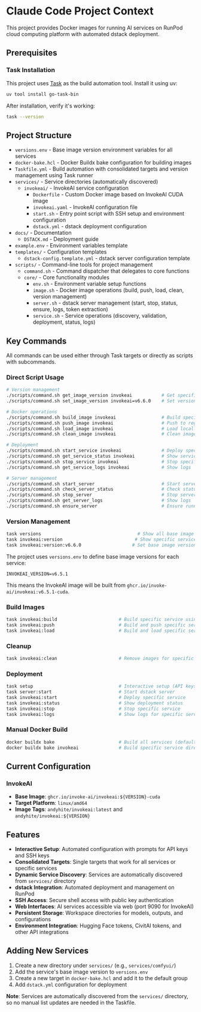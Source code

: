 # Claude Code Project Context

This project provides Docker images for running AI services on RunPod cloud computing platform with automated dstack deployment.

## Prerequisites

### Task Installation

This project uses [Task](https://taskfile.dev/) as the build automation tool. Install it using uv:

```bash
uv tool install go-task-bin
```

After installation, verify it's working:
```bash
task --version
```

## Project Structure

- `versions.env` - Base image version environment variables for all services
- `docker-bake.hcl` - Docker Buildx bake configuration for building images
- `Taskfile.yml` - Build automation with consolidated targets and version management using Task runner
- `services/` - Service directories (automatically discovered)
  - `invokeai/` - InvokeAI service configuration
    - `Dockerfile` - Custom Docker image based on InvokeAI CUDA image
    - `invokeai.yaml` - InvokeAI configuration file
    - `start.sh` - Entry point script with SSH setup and environment configuration
    - `dstack.yml` - dstack deployment configuration
- `docs/` - Documentation
  - `DSTACK.md` - Deployment guide
- `example.env` - Environment variables template
- `templates/` - Configuration templates
  - `dstack-config.template.yml` - dstack server configuration template
- `scripts/` - Command-line tools for project management
  - `command.sh` - Command dispatcher that delegates to core functions
  - `core/` - Core functionality modules
    - `env.sh` - Environment variable setup functions
    - `image.sh` - Docker image operations (build, push, load, clean, version management)
    - `server.sh` - dstack server management (start, stop, status, ensure, logs, token extraction)
    - `service.sh` - Service operations (discovery, validation, deployment, status, logs)

## Key Commands

All commands can be used either through Task targets or directly as scripts with subcommands.

### Direct Script Usage

```bash
# Version management
./scripts/command.sh get_image_version invokeai           # Get specific version
./scripts/command.sh set_image_version invokeai=v6.6.0    # Set version

# Docker operations  
./scripts/command.sh build_image invokeai                 # Build specific service
./scripts/command.sh push_image invokeai                  # Push to registry
./scripts/command.sh load_image invokeai                  # Load locally
./scripts/command.sh clean_image invokeai                 # Clean images

# Deployment
./scripts/command.sh start_service invokeai               # Deploy specific service
./scripts/command.sh get_service_status invokeai          # Show service status
./scripts/command.sh stop_service invokeai                # Stop specific deployment
./scripts/command.sh get_service_logs invokeai            # Show logs

# Server management
./scripts/command.sh start_server                         # Start server
./scripts/command.sh check_server_status                  # Check status
./scripts/command.sh stop_server                          # Stop server
./scripts/command.sh get_server_logs                      # Show logs
./scripts/command.sh ensure_server                        # Ensure running
```

### Version Management

```bash
task versions                                    # Show all base image versions
task invokeai:version                           # Show specific service's base image version
task invokeai:version:v6.6.0                   # Set base image version to use
```

The project uses `versions.env` to define base image versions for each service:

```env
INVOKEAI_VERSION=v6.5.1
```

This means the InvokeAI image will be built from `ghcr.io/invoke-ai/invokeai:v6.5.1-cuda`.

### Build Images

```bash
task invokeai:build                       # Build specific service using current base image version
task invokeai:push                        # Build and push specific service
task invokeai:load                        # Build and load specific service into local Docker daemon
```

### Cleanup

```bash
task invokeai:clean                       # Remove images for specific service
```

### Deployment

```bash
task setup                                # Interactive setup (API keys, SSH keys, etc.)
task server:start                         # Start dstack server
task invokeai:start                       # Deploy specific service
task invokeai:status                      # Show deployment status
task invokeai:stop                        # Stop specific service
task invokeai:logs                        # Show logs for specific service
```

### Manual Docker Build

```bash
docker buildx bake                        # Build all services (default group)
docker buildx bake invokeai               # Build specific service directly
```

## Current Configuration

### InvokeAI

- **Base Image**: `ghcr.io/invoke-ai/invokeai:${VERSION}-cuda`
- **Target Platform**: `linux/amd64`
- **Image Tags**: `andyhite/invokeai:latest` and `andyhite/invokeai:${VERSION}`

## Features

- **Interactive Setup**: Automated configuration with prompts for API keys and SSH keys
- **Consolidated Targets**: Single targets that work for all services or specific services
- **Dynamic Service Discovery**: Services are automatically discovered from `services/` directory
- **dstack Integration**: Automated deployment and management on RunPod
- **SSH Access**: Secure shell access with public key authentication
- **Web Interfaces**: AI services accessible via web (port 9090 for InvokeAI)
- **Persistent Storage**: Workspace directories for models, outputs, and configurations
- **Environment Integration**: Hugging Face tokens, CivitAI tokens, and other API integrations

## Adding New Services

1. Create a new directory under `services/` (e.g., `services/comfyui/`)
2. Add the service's base image version to `versions.env`
3. Create a new target in `docker-bake.hcl` and add it to the default group
4. Add `dstack.yml` configuration for deployment

**Note**: Services are automatically discovered from the `services/` directory, so no manual list updates are needed in the Taskfile.
